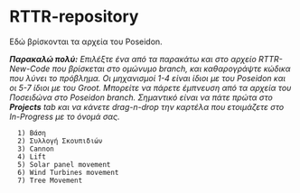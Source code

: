 # RTTR-repository
Εδώ βρίσκονται τα αρχεία του Poseidon.

__*Παρακαλώ πολύ:*__
*Επιλέξτε ένα από τα παρακάτω και στο αρχείο RTTR-New-Code που βρίσκεται στο ομώνυμο branch, και καθαρογράψτε κώδικα που λύνει το πρόβλημα. Οι μηχανισμοί 1-4 είναι ίδιοι με του Poseidon και οι 5-7 ίδιοι με του Groot. Μπορείτε να πάρετε έμπνευση από τα αρχεία του Ποσειδώνα στο Poseidon branch. Σημαντικό είναι να πάτε πρώτα στο __Projects__ tab και να κάνετε drag-n-drop την καρτέλα που ετοιμάζετε στο In-Progress με το όνομά σας.*
      
      1) Βάση 
      2) Συλλογή Σκουπιδιών
      3) Cannon
      4) Lift
      5) Solar panel movement
      6) Wind Turbines movement
      7) Tree Movement
